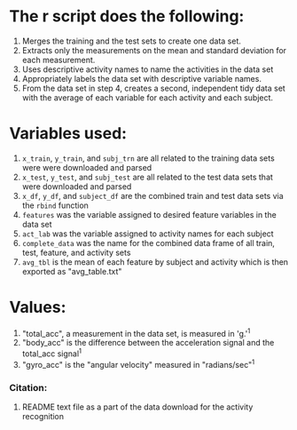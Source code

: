 # The r script does the following:
1. Merges the training and the test sets to create one data set.
2. Extracts only the measurements on the mean and standard deviation for each measurement.
3. Uses descriptive activity names to name the activities in the data set
4. Appropriately labels the data set with descriptive variable names.
5. From the data set in step 4, creates a second, independent tidy data set with the average of each 
variable for each activity and each subject.

# Variables used:
1. `x_train`, `y_train`, and `subj_trn` are all related to the training data sets were were downloaded and parsed
2. `x_test`, `y_test`, and `subj_test` are all related to the test data sets that were downloaded and parsed
3. `x_df`, `y_df`, and `subject_df` are the combined train and test data sets via the `rbind` function
4. `features` was the variable assigned to desired feature variables in the data set
5. `act_lab` was the variable assigned to activity names for each subject
6. `complete_data` was the name for the combined data frame of all train, test, feature, and activity sets
7. `avg_tbl` is the mean of each feature by subject and activity which is then exported as "avg_table.txt"

# Values:
 1. "total_acc", a measurement in the data set, is measured in 'g.'<sup>1</sup>
 2. "body_acc" is the difference between the acceleration signal and the total_acc signal<sup>1</sup>
 3. "gyro_acc" is the "angular velocity" measured in "radians/sec"<sup>1</sup>
 
 ### Citation: 
 1. README text file as a part of the data download for the activity recognition
